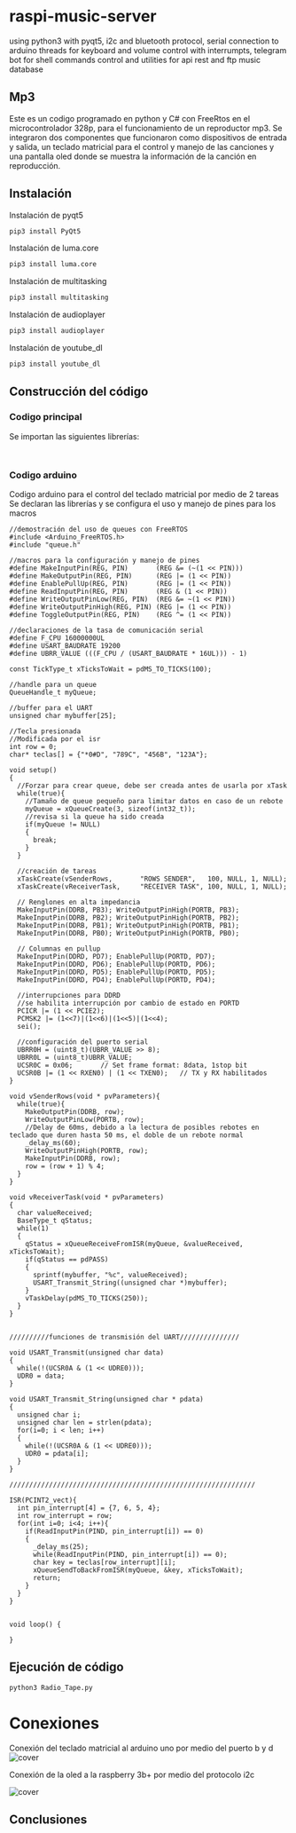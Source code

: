 # raspi-music-server
using python3 with pyqt5, i2c and bluetooth protocol, serial connection to arduino threads for keyboard and volume control with interrumpts, telegram bot for shell commands control and utilities for api rest and ftp music database

## Mp3
Este es un codigo programado en python y C# con FreeRtos en el microcontrolador 328p, para el funcionamiento de un reproductor mp3. Se integraron dos componentes que funcionaron como dispositivos de entrada y salida, un teclado matricial para el control y manejo de las canciones y una pantalla oled donde se muestra la información de la canción en reproducción. 

## Instalación 
Instalación de pyqt5
```sh
pip3 install PyQt5
```
Instalación de luma.core
```sh
pip3 install luma.core
```
Instalación de multitasking
```sh
pip3 install multitasking
```
Instalación de audioplayer
```sh
pip3 install audioplayer
```
Instalación de youtube_dl
```sh
pip3 install youtube_dl
```

## Construcción del código
### Codigo principal
Se importan las siguientes librerías:
```Py
```

```Py
```

### Codigo arduino
Codigo arduino para el control del teclado matricial por medio de 2 tareas
Se declaran las librerías y se configura el uso y manejo de pines para los macros
```arduino
//demostración del uso de queues con FreeRTOS
#include <Arduino_FreeRTOS.h>
#include "queue.h"

//macros para la configuración y manejo de pines
#define MakeInputPin(REG, PIN)       (REG &= (~(1 << PIN)))
#define MakeOutputPin(REG, PIN)      (REG |= (1 << PIN))
#define EnablePullUp(REG, PIN)       (REG |= (1 << PIN))
#define ReadInputPin(REG, PIN)       (REG & (1 << PIN))
#define WriteOutputPinLow(REG, PIN)  (REG &= ~(1 << PIN))
#define WriteOutputPinHigh(REG, PIN) (REG |= (1 << PIN))
#define ToggleOutputPin(REG, PIN)    (REG ^= (1 << PIN))
```

```arduino
//declaraciones de la tasa de comunicación serial
#define F_CPU 16000000UL
#define USART_BAUDRATE 19200
#define UBRR_VALUE (((F_CPU / (USART_BAUDRATE * 16UL))) - 1)

const TickType_t xTicksToWait = pdMS_TO_TICKS(100);

//handle para un queue
QueueHandle_t myQueue;

//buffer para el UART
unsigned char mybuffer[25];

//Tecla presionada
//Modificada por el isr
int row = 0;
char* teclas[] = {"*0#D", "789C", "456B", "123A"};

void setup()
{
  //Forzar para crear queue, debe ser creada antes de usarla por xTask
  while(true){
    //Tamaño de queue pequeño para limitar datos en caso de un rebote
    myQueue = xQueueCreate(3, sizeof(int32_t));
    //revisa si la queue ha sido creada
    if(myQueue != NULL)
    {
      break;
    }
  }

  //creación de tareas
  xTaskCreate(vSenderRows,       "ROWS SENDER",   100, NULL, 1, NULL);
  xTaskCreate(vReceiverTask,     "RECEIVER TASK", 100, NULL, 1, NULL);

  // Renglones en alta impedancia
  MakeInputPin(DDRB, PB3); WriteOutputPinHigh(PORTB, PB3);
  MakeInputPin(DDRB, PB2); WriteOutputPinHigh(PORTB, PB2);
  MakeInputPin(DDRB, PB1); WriteOutputPinHigh(PORTB, PB1);
  MakeInputPin(DDRB, PB0); WriteOutputPinHigh(PORTB, PB0);

  // Columnas en pullup
  MakeInputPin(DDRD, PD7); EnablePullUp(PORTD, PD7);
  MakeInputPin(DDRD, PD6); EnablePullUp(PORTD, PD6);
  MakeInputPin(DDRD, PD5); EnablePullUp(PORTD, PD5);
  MakeInputPin(DDRD, PD4); EnablePullUp(PORTD, PD4);

  //interrupciones para DDRD
  //se habilita interrupción por cambio de estado en PORTD
  PCICR |= (1 << PCIE2);
  PCMSK2 |= (1<<7)|(1<<6)|(1<<5)|(1<<4);
  sei();

  //configuración del puerto serial
  UBRR0H = (uint8_t)(UBRR_VALUE >> 8);
  UBRR0L = (uint8_t)UBRR_VALUE;
  UCSR0C = 0x06;       // Set frame format: 8data, 1stop bit
  UCSR0B |= (1 << RXEN0) | (1 << TXEN0);   // TX y RX habilitados
}

void vSenderRows(void * pvParameters){
  while(true){
    MakeOutputPin(DDRB, row);
    WriteOutputPinLow(PORTB, row);
    //Delay de 60ms, debido a la lectura de posibles rebotes en teclado que duren hasta 50 ms, el doble de un rebote normal
    _delay_ms(60);
    WriteOutputPinHigh(PORTB, row);
    MakeInputPin(DDRB, row);
    row = (row + 1) % 4;
  }
}

void vReceiverTask(void * pvParameters)
{
  char valueReceived;
  BaseType_t qStatus;
  while(1)
  {
    qStatus = xQueueReceiveFromISR(myQueue, &valueReceived, xTicksToWait);
    if(qStatus == pdPASS)
    {
      sprintf(mybuffer, "%c", valueReceived);
      USART_Transmit_String((unsigned char *)mybuffer);
    }
    vTaskDelay(pdMS_TO_TICKS(250));
  }
}


//////////funciones de transmisión del UART///////////////

void USART_Transmit(unsigned char data)
{
  while(!(UCSR0A & (1 << UDRE0)));
  UDR0 = data;
}

void USART_Transmit_String(unsigned char * pdata)
{
  unsigned char i;
  unsigned char len = strlen(pdata);
  for(i=0; i < len; i++)
  {
    while(!(UCSR0A & (1 << UDRE0)));
    UDR0 = pdata[i];
  }
}

//////////////////////////////////////////////////////////////

ISR(PCINT2_vect){
  int pin_interrupt[4] = {7, 6, 5, 4};
  int row_interrupt = row;
  for(int i=0; i<4; i++){
    if(ReadInputPin(PIND, pin_interrupt[i]) == 0)
    {
      _delay_ms(25);
      while(ReadInputPin(PIND, pin_interrupt[i]) == 0);
      char key = teclas[row_interrupt][i];
      xQueueSendToBackFromISR(myQueue, &key, xTicksToWait);
      return;
    }
  }
}


void loop() {

}
```

## Ejecución de código
```sh
python3 Radio_Tape.py
```
# Conexiones
Conexión del teclado matricial al arduino uno por medio del puerto b y d
![cover](https://github.com/JonathanJosa/raspi-music-server/blob/main/Conexiones/Matricial.PNG)

Conexión de la oled a la raspberry 3b+ por medio del protocolo i2c

![cover](https://github.com/JonathanJosa/raspi-music-server/blob/main/Conexiones/oled.png)

## Conclusiones
